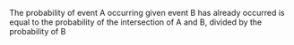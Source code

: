 The probability of event A occurring given event B has already occurred is equal to the probability of the intersection of A and B, divided by the probability of B